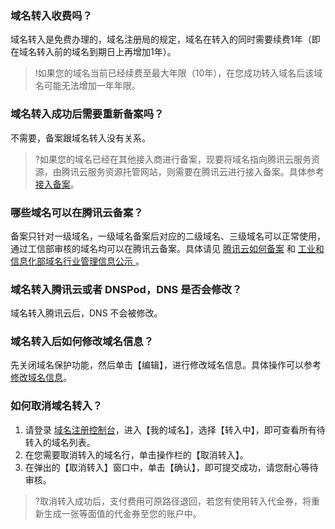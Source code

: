 ### 域名转入收费吗？

域名转入是免费办理的，域名注册局的规定，域名在转入的同时需要续费1年（即在域名转入前的域名到期日上再增加1年）。
>!如果您的域名当前已经续费至最大年限（10年），在您成功转入域名后该域名可能无法增加一年年限。  

### 域名转入成功后需要重新备案吗？

不需要，备案跟域名转入没有关系。
>?如果您的域名已经在其他接入商进行备案，现要将域名指向腾讯云服务资源，由腾讯云服务资源托管网站，则需要在腾讯云进行接入备案。具体参考 [接入备案](https://cloud.tencent.com/document/product/243/19024)。

### 哪些域名可以在腾讯云备案？

备案只针对一级域名，一级域名备案后对应的二级域名、三级域名可以正常使用，通过工信部审核的域名均可以在腾讯云备案。具体请见 [腾讯云如何备案](https://cloud.tencent.com/document/product/243) 和 [工业和信息化部域名行业管理信息公示 ](http://xn--eqrt2g.xn--vuq861b/#)。

### 域名转入腾讯云或者 DNSPod，DNS 是否会修改？

域名转入腾讯云后，DNS 不会被修改。

### 域名转入后如何修改域名信息？

先关闭域名保护功能，然后单击【编辑】，进行修改域名信息。具体操作可以参考 [修改域名信息](https://cloud.tencent.com/document/product/242/3648)。 

### 如何取消域名转入？
1. 请登录 [域名注册控制台](https://console.cloud.tencent.com/domain)，进入【我的域名】，选择【转入中】，即可查看所有待转入的域名列表。
2. 在您需要取消转入的域名行，单击操作栏的【取消转入】。
3. 在弹出的【取消转入】窗口中，单击【确认】，即可提交成功，请您耐心等待审核。

>?取消转入成功后，支付费用可原路径退回，若您有使用转入代金券，将重新生成一张等面值的代金券至您的账户中。


